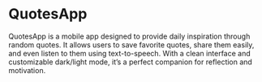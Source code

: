 # QuotesApp
QuotesApp is a mobile app designed to provide daily inspiration through random quotes. It allows users to save favorite quotes, share them easily, and even listen to them using text-to-speech. With a clean interface and customizable dark/light mode, it’s a perfect companion for reflection and motivation.
